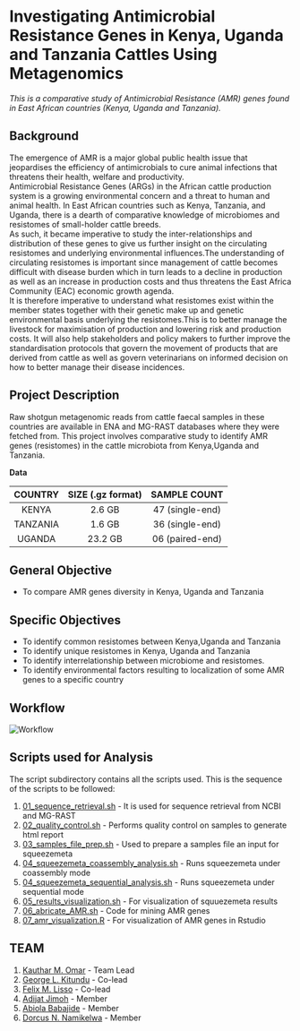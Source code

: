 # Investigating Antimicrobial Resistance Genes in Kenya, Uganda and Tanzania Cattles Using Metagenomics

*This is a comparative study of Antimicrobial Resistance (AMR) genes found in East African countries (Kenya, Uganda and Tanzania).*

## Background

The emergence of AMR is a major global public health issue that jeopardises the efficiency of antimicrobials to cure animal infections that threatens their health, welfare and productivity.                         
Antimicrobial Resistance Genes (ARGs) in the African cattle production system is a growing environmental concern and a threat to human and animal health. In East African countries such as Kenya, Tanzania, and Uganda, there is a dearth of comparative knowledge of microbiomes and resistomes of small-holder cattle breeds.          
As such, it became imperative to study the inter-relationships and distribution of these genes to give us further insight on the circulating resistomes and underlying environmental influences.The understanding of circulating resistomes is important since management of cattle becomes difficult with disease burden which in turn leads to a decline in production as well as an increase in production costs and thus threatens the East Africa Community (EAC) economic growth agenda.       
It is therefore imperative to understand what resistomes exist within the member states together with their genetic make up and genetic environmental basis underlying the resistomes.This is to better manage the livestock for maximisation of production and lowering risk and production costs. It will also help stakeholders and policy makers to further improve the standardisation protocols that govern the movement of products that are derived from cattle as well as govern veterinarians on informed decision on how to better manage their disease incidences.

## Project Description
Raw shotgun metagenomic reads from cattle faecal samples in these countries are available in ENA and MG-RAST databases where they were fetched from.
This project involves comparative study to identify AMR genes (resistomes) in the cattle microbiota from Kenya,Uganda and Tanzania. 

**Data**

|COUNTRY| SIZE (.gz format) | SAMPLE COUNT |
|:-----:| :----------------:| :------------:|
|KENYA  | 2.6 GB | 47 (single-end) |       
|TANZANIA |1.6 GB | 36 (single-end) |
|UGANDA |23.2 GB| 06  (paired-end) |



## General Objective
- To compare AMR genes diversity in Kenya, Uganda and Tanzania

## Specific Objectives
- To identify common resistomes between Kenya,Uganda and Tanzania
- To identify unique resistomes in Kenya, Uganda and Tanzania
- To identify interrelationship between microbiome and resistomes.
- To identify environmental factors resulting to localization of some AMR genes to a specific country


## Workflow

![Workflow](https://user-images.githubusercontent.com/85280529/193459253-f47bfed3-01c3-4fce-bf31-c101d124b4cb.png)


## Scripts used for Analysis
The script subdirectory contains all the scripts used. This is the sequence of the scripts to be followed:

1. [01_sequence_retrieval.sh](01_sequence_retrieval.sh) - It is used for sequence  retrieval from NCBI and MG-RAST
2. [02_quality_control.sh](02_quality_control.sh) - Performs quality control on samples to generate html report
3. [03_samples_file_prep.sh](03_samples_file_prep.sh) - Used to prepare a samples file an input for squeezemeta
4. [04_squeezemeta_coassembly_analysis.sh](04_squeezemeta_coassembly_analysis.sh) - Runs squeezemeta under 
coassembly mode
5. [04_squeezemeta_sequential_analysis.sh](04_squeezemeta_sequential_analysis.sh) - Runs squeezemeta under 
sequential mode
6. [05_results_visualization.sh](05_results_visualization.sh) - For visualization of squuezemeta results  
7. [06_abricate_AMR.sh](06_abricate_AMR.sh) - Code for mining AMR genes
8. [07_amr_visualization.R](07_amr_visualization.R) - For visualization of AMR genes in Rstudio



## TEAM
1. [Kauthar M. Omar](https://github.com/Kauthar-Omar) - Team Lead
2. [George L. Kitundu](https://github.com/EorgeKit) - Co-lead
3. [Felix M. Lisso](https://github.com/fetche-lab) - Co-lead
4. [Adijat  Jimoh](https://github.com/adijatj) - Member
5. [Abiola Babajide](https://github.com/3880132) - Member
6. [Dorcus N. Namikelwa](https://github.com/Namikelwa) - Member
